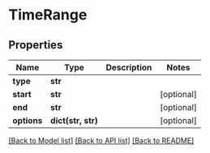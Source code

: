 # TimeRange

## Properties
Name | Type | Description | Notes
------------ | ------------- | ------------- | -------------
**type** | **str** |  | 
**start** | **str** |  | [optional] 
**end** | **str** |  | [optional] 
**options** | **dict(str, str)** |  | [optional] 

[[Back to Model list]](../README.md#documentation-for-models) [[Back to API list]](../README.md#documentation-for-api-endpoints) [[Back to README]](../README.md)

